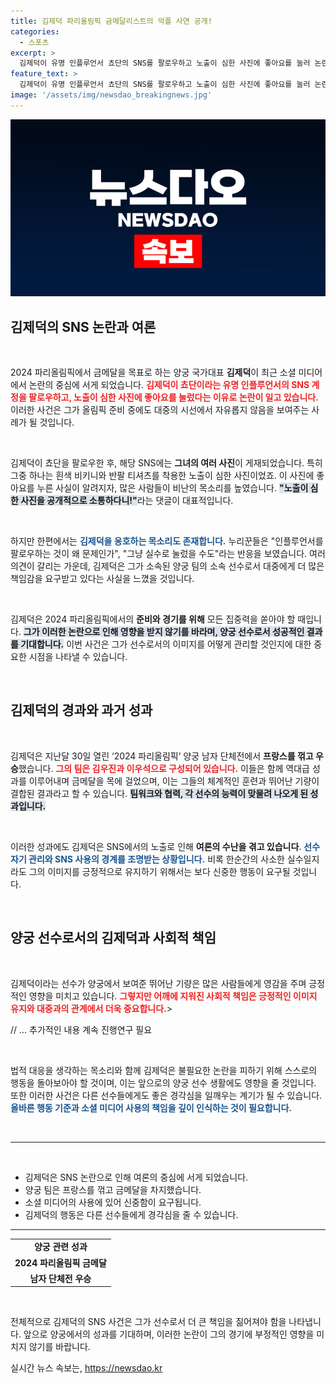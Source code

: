 ```yaml
---
title: 김제덕 파리올림픽 금메달리스트의 악플 사연 공개!
categories:
  - 스포츠
excerpt: >
  김제덕이 유명 인플루언서 쵸단의 SNS를 팔로우하고 노출이 심한 사진에 좋아요를 눌러 논란에 휘말렸다. 지지와 비난이 엇갈리는 가운데, 올림픽 금메달리스트의 사생활이 주목받고 있다. 클릭해서 더 알아보세요!
feature_text: >
  김제덕이 유명 인플루언서 쵸단의 SNS를 팔로우하고 노출이 심한 사진에 좋아요를 눌러 논란에 휘말렸다. 지지와 비난이 엇갈리는 가운데, 올림픽 금메달리스트의 사생활이 주목받고 있다. 클릭해서 더 알아보세요!
image: '/assets/img/newsdao_breakingnews.jpg'
---
```


<p><img src="/assets/img/newsdao_breakingnews.jpg" alt="firstkoreanews 속보" /></p>

<h2 data-ke-size="size26">김제덕의 SNS 논란과 여론</h2>

<p data-ke-size="size16">&nbsp;</p>

<p>2024 파리올림픽에서 금메달을 목표로 하는 양궁 국가대표 <b>김제덕</b>이 최근 소셜 미디어에서 논란의 중심에 서게 되었습니다. <b><span style="color: #ee2323;">김제덕이 쵸단이라는 유명 인플루언서의 SNS 계정을 팔로우하고, 노출이 심한 사진에 좋아요를 눌렀다는 이유로 논란이 일고 있습니다.</span></b> 이러한 사건은 그가 올림픽 준비 중에도 대중의 시선에서 자유롭지 않음을 보여주는 사례가 될 것입니다. </p>

<p data-ke-size="size16">&nbsp;</p>

<p>김제덕이 쵸단을 팔로우한 후, 해당 SNS에는 <strong>그녀의 여러 사진</strong>이 게재되었습니다. 특히 그중 하나는 흰색 비키니와 반팔 티셔츠를 착용한 노출이 심한 사진이었죠. 이 사진에 좋아요를 누른 사실이 알려지자, 많은 사람들이 비난의 목소리를 높였습니다. <b><span style="background-color: #21538527;">"노출이 심한 사진을 공개적으로 소통하다니!"</span></b>라는 댓글이 대표적입니다.</p>

<p data-ke-size="size16">&nbsp;</p>

<p>하지만 한편에서는 <b><span style="color: #1a5490;">김제덕을 옹호하는 목소리도 존재합니다.</span></b> 누리꾼들은 "인플루언서를 팔로우하는 것이 왜 문제인가", "그냥 실수로 눌렀을 수도"라는 반응을 보였습니다. 여러 의견이 갈리는 가운데, 김제덕은 그가 소속된 양궁 팀의 소속 선수로서 대중에게 더 많은 책임감을 요구받고 있다는 사실을 느꼈을 것입니다.</p>

<p data-ke-size="size16">&nbsp;</p>

<p>김제덕은 2024 파리올림픽에서의 <strong>준비와 경기를 위해</strong> 모든 집중력을 쏟아야 할 때입니다. <b><span style="background-color: #21538527;">그가 이러한 논란으로 인해 영향을 받지 않기를 바라며, 양궁 선수로서 성공적인 결과를 기대합니다.</span></b> 이번 사건은 그가 선수로서의 이미지를 어떻게 관리할 것인지에 대한 중요한 시점을 나타낼 수 있습니다. </p>

<p data-ke-size="size16">&nbsp;</p>

<h2 data-ke-size="size26">김제덕의 경과와 과거 성과</h2>

<p data-ke-size="size16">&nbsp;</p>

<p>김제덕은 지난달 30일 열린 ‘2024 파리올림픽’ 양궁 남자 단체전에서 <strong>프랑스를 꺾고 우승</strong>했습니다. <b><span style="color: #ee2323;">그의 팀은 김우진과 이우석으로 구성되어 있습니다.</span></b> 이들은 함께 역대급 성과를 이루어내며 금메달을 목에 걸었으며, 이는 그들의 체계적인 훈련과 뛰어난 기량이 결합된 결과라고 할 수 있습니다. <b><span style="background-color: #21538527;">팀워크와 협력, 각 선수의 능력이 맞물려 나오게 된 성과입니다.</span></b></p>

<p data-ke-size="size16">&nbsp;</p>

<p>이러한 성과에도 김제덕은 SNS에서의 노출로 인해 <strong>여론의 수난을 겪고 있습니다</strong>. <b><span style="color:#1a5490;">선수 자기 관리와 SNS 사용의 경계를 조명받는 상황입니다.</span></b> 비록 한순간의 사소한 실수일지라도 그의 이미지를 긍정적으로 유지하기 위해서는 보다 신중한 행동이 요구될 것입니다.</p>

<p data-ke-size="size16">&nbsp;</p>

<h2 data-ke-size="size26">양궁 선수로서의 김제덕과 사회적 책임</h2>

<p data-ke-size="size16">&nbsp;</p>

<p>김제덕이라는 선수가 양궁에서 보여준 뛰어난 기량은 많은 사람들에게 영감을 주며 긍정적인 영향을 미치고 있습니다. <b><span style="color: #ee2323;">그렇지만 어깨에 지워진 사회적 책임은 긍정적인 이미지 유지와 대중과의 관계에서 더욱 중요합니다.</span></b>&gt;</p>

<p>// ... 추가적인 내용 계속 진행연구 필요</p>

<p data-ke-size="size16">&nbsp;</p>

<p>법적 대응을 생각하는 목소리와 함께 김제덕은 불필요한 논란을 피하기 위해 스스로의 행동을 돌아보아야 할 것이며, 이는 앞으로의 양궁 선수 생활에도 영향을 줄 것입니다. 또한 이러한 사건은 다른 선수들에게도 좋은 경각심을 일깨우는 계기가 될 수 있습니다. <b><span style="color:#1a5490;">올바른 행동 기준과 소셜 미디어 사용의 책임을 깊이 인식하는 것이 필요합니다.</span></b></p>

<p data-ke-size="size16">&nbsp;</p>

<hr />

<p><br></p>

<ul>
<li>김제덕은 SNS 논란으로 인해 여론의 중심에 서게 되었습니다.</li>
<li>양궁 팀은 프랑스를 꺾고 금메달을 차지했습니다.</li>
<li>소셜 미디어의 사용에 있어 신중함이 요구됩니다.</li>
<li>김제덕의 행동은 다른 선수들에게 경각심을 줄 수 있습니다.</li>
</ul>

<hr>

<table style="width:100%">
  <tr>
    <td style="text-align: center; height: 17px;"><b>양궁 관련 성과</b></td>
  </tr>
  <tr>
    <td style="text-align: center; height: 17px;"><b>2024 파리올림픽 금메달</b></td>
  </tr>
  <tr>
    <td style="text-align: center; height: 17px;"><b>남자 단체전 우승</b></td>
  </tr>
</table>

<p data-ke-size="size16">&nbsp;</p>

<p>전체적으로 김제덕의 SNS 사건은 그가 선수로서 더 큰 책임을 짊어져야 함을 나타냅니다. 앞으로 양궁에서의 성과를 기대하며, 이러한 논란이 그의 경기에 부정적인 영향을 미치지 않기를 바랍니다. </p>
실시간 뉴스 속보는, <a href="https://newsdao.kr" rel="dofollow">https://newsdao.kr</a>


